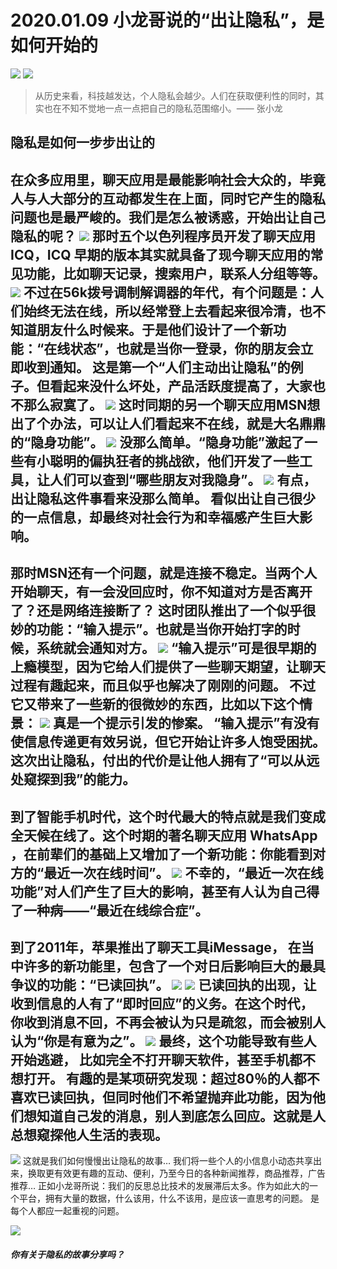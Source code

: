 # 2020.01.09 小龙哥说的“出让隐私”，是如何开始的
![](https://mmbiz.qpic.cn/mmbiz_png/jMjs8tVWrISBQRqUMdl1ogSUpdf2UWEqaf3icFNDIupNB2ZxR8sEJJeY4LNZkWk981EH8y7fLiaJia3nHMs41grDA/0?wx_fmt=png)
![](https://mmbiz.qpic.cn/mmbiz_png/jMjs8tVWrISBQRqUMdl1ogSUpdf2UWEqkhKPc5VYwqzjPEGepEordicmZFxFAGaCrprB0SPIh3Eg1T9qXmOChZA/0?wx_fmt=png)
> 从历史来看，科技越发达，个人隐私会越少。人们在获取便利性的同时，其实也在不知不觉地一点一点把自己的隐私范围缩小。—— 张小龙
## 隐私是如何一步步出让的
在众多应用里，聊天应用是最能影响社会大众的，毕竟人与人大部分的互动都发生在上面，同时它产生的隐私问题也是最严峻的。我们是怎么被诱惑，开始出让自己隐私的呢？
![](https://mmbiz.qpic.cn/mmbiz_png/jMjs8tVWrISBQRqUMdl1ogSUpdf2UWEqvhWVX99fXCS3SasUXUtRquDXNJvGaCDp3Kk1xTHpcG52H8kJhe7Kkg/0?wx_fmt=png)
那时五个以色列程序员开发了聊天应用 ICQ，ICQ 早期的版本其实就具备了现今聊天应用的常见功能，比如聊天记录，搜索用户，联系人分组等等。
![](https://mmbiz.qpic.cn/mmbiz_png/jMjs8tVWrISBQRqUMdl1ogSUpdf2UWEqYoC2IudlDziaib5MMdhC4icBpDH2ZBoBibQQ6asmIibUCKL2baFoOosIjrA/0?wx_fmt=png)
不过在56k拨号调制解调器的年代，有个问题是：人们始终无法在线，所以经常登上去看起来很冷清，也不知道朋友什么时候来。于是他们设计了一个新功能：“**在线状态**”，也就是当你一登录，你的朋友会立即收到通知。
这是第一个“人们主动出让隐私”的例子。但看起来没什么坏处，产品活跃度提高了，大家也不那么寂寞了。
![](https://mmbiz.qpic.cn/mmbiz_png/jMjs8tVWrISBQRqUMdl1ogSUpdf2UWEqYq4e15aXkFXmcv9YVicotsonOsXribbhBDBj1wI2GQ7REYOOjYTDLK5A/0?wx_fmt=png)
这时同期的另一个聊天应用MSN想出了个办法，可以让人们看起来不在线，就是大名鼎鼎的“**隐身功能**”。
![](https://mmbiz.qpic.cn/mmbiz_png/jMjs8tVWrISBQRqUMdl1ogSUpdf2UWEqUcTUvreCEqCjKThPJ0AtibRhmzZDAic2o550ayGibePh3FYpF6dGVdgQA/0?wx_fmt=png)
没那么简单。“隐身功能”激起了一些有小聪明的偏执狂者的挑战欲，他们开发了一些工具，让人们可以查到“哪些朋友对我隐身”。
![](https://mmbiz.qpic.cn/mmbiz_png/jMjs8tVWrISBQRqUMdl1ogSUpdf2UWEqY00wlFaLqicwmk0KN7Iic69KDbemdjUDCSiamhHRNoToaGySUcJib5dPxw/0?wx_fmt=png)
有点，出让隐私这件事看来没那么简单。 看似出让自己很少的一点信息，却最终对社会行为和幸福感产生巨大影响。
---- 
那时MSN还有一个问题，就是连接不稳定。当两个人开始聊天，有一会没回应时，你不知道对方是否离开了？还是网络连接断了？ 这时团队推出了一个似乎很妙的功能：“**输入提示**”。也就是当你开始打字的时候，系统就会通知对方。 
![](https://mmbiz.qpic.cn/mmbiz_png/jMjs8tVWrISBQRqUMdl1ogSUpdf2UWEqIDibdcibrwF2BOdlbAjtAunibKM0ib9frtIGEGVPw64OCzHIj7liayy0JMA/0?wx_fmt=png)
“输入提示”可是很早期的上瘾模型，因为它给人们提供了一些聊天期望，让聊天过程有趣起来，而且似乎也解决了刚刚的问题。 不过它又带来了一些新的很微妙的东西，比如以下这个情景：
![](https://mmbiz.qpic.cn/mmbiz_png/jMjs8tVWrISBQRqUMdl1ogSUpdf2UWEqbxLOxcJkwEUuJicJHv8SNbtOVibp1iaHBaktWfXdGN9LpfhRibAqm6dKjA/0?wx_fmt=png)
真是一个提示引发的惨案。 “输入提示”有没有使信息传递更有效另说，但它开始让许多人饱受困扰。这次出让隐私，付出的代价是让他人拥有了“可以从远处窥探到我”的能力。
---- 
到了智能手机时代，这个时代最大的特点就是我们变成全天候在线了。这个时期的著名聊天应用 WhatsApp ，在前辈们的基础上又增加了一个新功能：你能看到对方的“**最近一次在线时间**”。
![](https://mmbiz.qpic.cn/mmbiz_png/jMjs8tVWrISBQRqUMdl1ogSUpdf2UWEqwomzl6PSk2qSia242ic6wZGicLMR51nUS8Csetic2kxPnhCH5KzPafz7iag/0?wx_fmt=png)
不幸的，“最近一次在线功能”对人们产生了巨大的影响，甚至有人认为自己得了一种病——“最近在线综合症”。
---- 
到了2011年，苹果推出了聊天工具iMessage， 在当中许多的新功能里，包含了一个对日后影响巨大的最具争议的功能：“**已读回执**”。
![](https://mmbiz.qpic.cn/mmbiz_png/jMjs8tVWrISBQRqUMdl1ogSUpdf2UWEqKStuJhmTEXucqgoUeJcoiaHcuPBJicdfpQTXNaGmaTgvHShY0NZd1h5A/0?wx_fmt=png)
![](https://mmbiz.qpic.cn/mmbiz_png/jMjs8tVWrISBQRqUMdl1ogSUpdf2UWEqfAsZa8xDRrozBuj6Fs0sMRjaISdQXQ5EUNChX18kuKOKxrNmy7nhIQ/0?wx_fmt=png)
已读回执的出现，让收到信息的人有了“即时回应”的义务。在这个时代，你收到消息不回，不再会被认为只是疏忽，而会被别人认为“**你是有意为之**”。
![](https://mmbiz.qpic.cn/mmbiz_png/jMjs8tVWrISBQRqUMdl1ogSUpdf2UWEqXHTkiaQKSXsCpMjq5Y8N6yHlxh7JaAm2JB4a9uZHSnpImsZwfibBjtLQ/0?wx_fmt=png)
最终，这个功能导致有些人开始逃避， 比如完全不打开聊天软件，甚至手机都不想打开。
有趣的是某项研究发现：超过80％的人都不喜欢已读回执，但同时他们不希望抛弃此功能，因为他们想知道自己发的消息，别人到底怎么回应。这就是人总想窥探他人生活的表现。 
---- 
![](https://mmbiz.qpic.cn/mmbiz_png/jMjs8tVWrISBQRqUMdl1ogSUpdf2UWEqvUUVE7piaKtEl2nfvtwfDpJasEwsqnw1gnmsHcEtAYfa3f4ftCMkribg/0?wx_fmt=png)
这就是我们如何慢慢出让隐私的故事… 我们将一些个人的小信息小动态共享出来，换取更有效更有趣的互动、便利，乃至今日的各种新闻推荐，商品推荐，广告推荐…
正如小龙哥所说：我们的反思总比技术的发展滞后太多。作为如此大的一个平台，拥有大量的数据，什么该用，什么不该用，是应该一直思考的问题。
是每个人都应一起重视的问题。

![](https://mmbiz.qpic.cn/mmbiz_png/jMjs8tVWrIQp1CAsdICapwD74iaxWycJx5D3hhykNjF1bmRflXr6TI8fZST0MvfsXzMKVibF9Uib5vV8KNMm84yEw/0?wx_fmt=png)
##### 你有关于隐私的故事分享吗？



